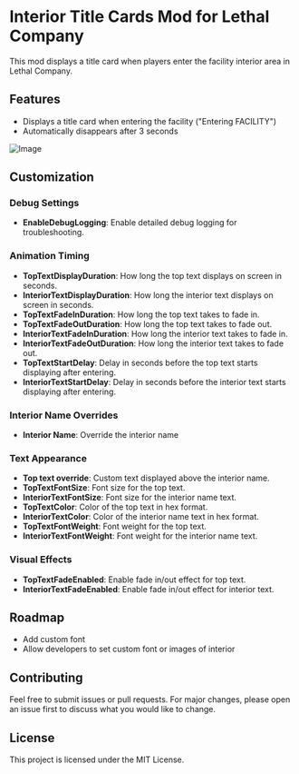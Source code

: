 # Interior Title Cards Mod for Lethal Company

This mod displays a title card when players enter the facility interior area in Lethal Company.

## Features

- Displays a title card when entering the facility ("Entering FACILITY")
- Automatically disappears after 3 seconds

![Image](https://i.imgur.com/HbUlh2O.jpeg)

## Customization

### Debug Settings
- **EnableDebugLogging**: Enable detailed debug logging for troubleshooting.  

### Animation Timing
- **TopTextDisplayDuration**: How long the top text displays on screen in seconds.  
- **InteriorTextDisplayDuration**: How long the interior text displays on screen in seconds.  
- **TopTextFadeInDuration**: How long the top text takes to fade in.  
- **TopTextFadeOutDuration**: How long the top text takes to fade out.  
- **InteriorTextFadeInDuration**: How long the interior text takes to fade in.  
- **InteriorTextFadeOutDuration**: How long the interior text takes to fade out.  
- **TopTextStartDelay**: Delay in seconds before the top text starts displaying after entering.  
- **InteriorTextStartDelay**: Delay in seconds before the interior text starts displaying after entering.

### Interior Name Overrides
- **Interior Name**: Override the interior name

### Text Appearance
- **Top text override**: Custom text displayed above the interior name.  
- **TopTextFontSize**: Font size for the top text.  
- **InteriorTextFontSize**: Font size for the interior name text.  
- **TopTextColor**: Color of the top text in hex format.  
- **InteriorTextColor**: Color of the interior name text in hex format.  
- **TopTextFontWeight**: Font weight for the top text.  
- **InteriorTextFontWeight**: Font weight for the interior name text.  

### Visual Effects
- **TopTextFadeEnabled**: Enable fade in/out effect for top text.  
- **InteriorTextFadeEnabled**: Enable fade in/out effect for interior text.  

## Roadmap

- Add custom font
- Allow developers to set custom font or images of interior

## Contributing

Feel free to submit issues or pull requests. For major changes, please open an issue first to discuss what you would like to change.

## License

This project is licensed under the MIT License.
